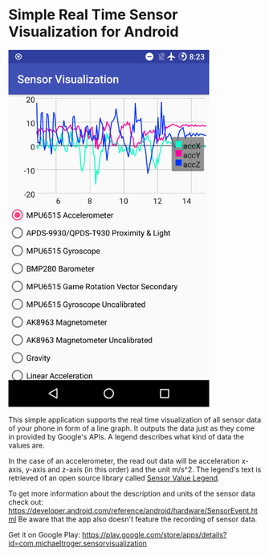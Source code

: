 # Simple Real Time Sensor Visualization for Android

<img src="/screenshot.png" alt="Sensor Visualization" width="400px"/>

This simple application supports the real time visualization of all sensor data of your phone in form of a line graph.
It outputs the data just as they come in provided by Google's APIs. A legend describes what kind of data the values are.

In the case of an accelerometer, the read out data will be acceleration x-axis, y-axis and z-axis (in this order) and the unit m/s^2. The legend's text is retrieved of an open source library called [Sensor Value Legend](https://github.com/michaeltroger/sensorvaluelegend).

To get more information about the description and units of the sensor data check out: https://developer.android.com/reference/android/hardware/SensorEvent.html
Be aware that the app also doesn't feature the recording of sensor data.

Get it on Google Play:
https://play.google.com/store/apps/details?id=com.michaeltroger.sensorvisualization
